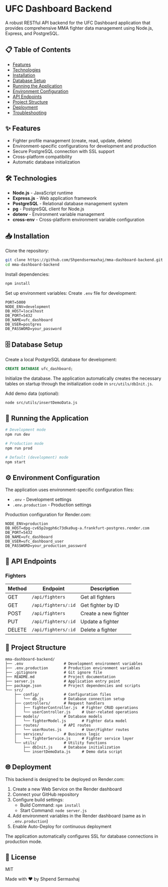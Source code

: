# UFC Dashboard Backend
A robust RESTful API backend for the UFC Dashboard application that provides comprehensive MMA fighter data management using Node.js, Express, and PostgreSQL.

## 📋 Table of Contents
- [Features](#-features)
- [Technologies](#-technologies)
- [Installation](#-installation)
- [Database Setup](#-database-setup)
- [Running the Application](#-running-the-application)
- [Environment Configuration](#-environment-configuration)
- [API Endpoints](#-api-endpoints)
- [Project Structure](#-project-structure)
- [Deployment](#-deployment)
- [Troubleshooting](#-troubleshooting)

## ✨ Features
- Fighter profile management (create, read, update, delete)
- Environment-specific configurations for development and production
- Secure PostgreSQL connection with SSL support
- Cross-platform compatibility
- Automatic database initialization

## 🛠️ Technologies
- **Node.js** - JavaScript runtime
- **Express.js** - Web application framework
- **PostgreSQL** - Relational database management system
- **pg** - PostgreSQL client for Node.js
- **dotenv** - Environment variable management
- **cross-env** - Cross-platform environment variable configuration

## 📥 Installation
Clone the repository:
```bash
git clone https://github.com/Shpendsermaxhaj/mma-dashboard-backend.git
cd mma-dashboard-backend
```

Install dependencies:
```bash
npm install
```

Set up environment variables:
Create `.env` file for development:
```
PORT=5000
NODE_ENV=development
DB_HOST=localhost
DB_PORT=5432
DB_NAME=ufc_dashboard
DB_USER=postgres
DB_PASSWORD=your_password
```

## 🗄️ Database Setup
Create a local PostgreSQL database for development:
```sql
CREATE DATABASE ufc_dashboard;
```

Initialize the database. The application automatically creates the necessary tables on startup through the initialization code in `src/utils/dbInit.js`.

Add demo data (optional):
```bash
node src/utils/insertDemoData.js
```

## 🚀 Running the Application
```bash
# Development mode
npm run dev

# Production mode
npm run prod

# Default (development) mode
npm start
```

## ⚙️ Environment Configuration
The application uses environment-specific configuration files:
- `.env` - Development settings
- `.env.production` - Production settings

Production configuration for Render.com:
```
NODE_ENV=production
DB_HOST=dpg-cv65p2ogph6c73dka9ug-a.frankfurt-postgres.render.com
DB_PORT=5432
DB_NAME=ufc_dashboard
DB_USER=ufc_dashboard_user
DB_PASSWORD=your_production_password
```

## 🔌 API Endpoints
### Fighters
| Method | Endpoint               | Description               |
|---------|------------------------|----------------------------|
| GET      | `/api/fighters`         | Get all fighters           |
| GET      | `/api/fighters/:id`     | Get fighter by ID          |
| POST     | `/api/fighters`         | Create a new fighter       |
| PUT      | `/api/fighters/:id`     | Update a fighter           |
| DELETE   | `/api/fighters/:id`     | Delete a fighter           |

## 📁 Project Structure
```
mma-dashboard-backend/
├── .env                  # Development environment variables
├── .env.production       # Production environment variables
├── .gitignore            # Git ignore file
├── README.md             # Project documentation
├── server.js             # Application entry point
├── package.json          # Project dependencies and scripts
└── src/
    ├── config/           # Configuration files
    │   └── db.js         # Database connection setup
    ├── controllers/      # Request handlers
    │   ├── fighterController.js  # Fighter CRUD operations
    │   └── userController.js     # User-related operations
    ├── models/           # Database models
    │   └── fighterModel.js       # Fighter data model
    ├── routes/           # API routes
    │   └── userRoutes.js         # User/Fighter routes
    ├── services/         # Business logic
    │   └── fighterService.js     # Fighter service layer
    └── utils/            # Utility functions
        ├── dbInit.js     # Database initialization
        └── insertDemoData.js     # Demo data script
```

## 🌐 Deployment
This backend is designed to be deployed on Render.com:
1. Create a new Web Service on the Render dashboard
2. Connect your GitHub repository
3. Configure build settings:
   - Build Command: `npm install`
   - Start Command: `node server.js`
4. Add environment variables in the Render dashboard (same as in `.env.production`)
5. Enable Auto-Deploy for continuous deployment

The application automatically configures SSL for database connections in production mode.



## 📄 License
MIT

Made with ❤️ by Shpend Sermaxhaj

